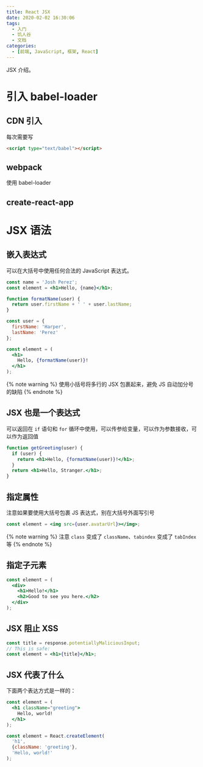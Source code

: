 ```yaml
---
title: React JSX
date: 2020-02-02 16:30:06
tags:
  - 入门
  - 饥人谷
  - 文档
categories:
  - [前端, JavaScript, 框架, React]
---
```


JSX 介绍。

<!-- more -->

# 引入 babel-loader

## CDN 引入

每次需要写

```html
<script type="text/babel"></script>
```

## webpack

使用 babel-loader

## create-react-app

# JSX 语法

## 嵌入表达式

可以在大括号中使用任何合法的 JavaScript 表达式。

```jsx harmony
const name = 'Josh Perez';
const element = <h1>Hello, {name}</h1>;
```
```jsx harmony
function formatName(user) {
  return user.firstName + ' ' + user.lastName;
}

const user = {
  firstName: 'Harper',
  lastName: 'Perez'
};

const element = (
  <h1>
    Hello, {formatName(user)}!
  </h1>
);
```

{% note warning %}
使用小括号将多行的 JSX 包裹起来，避免 JS 自动加分号的缺陷
{% endnote %}

## JSX 也是一个表达式

可以返回在 `if` 语句和 `for` 循环中使用，可以传参给变量，可以作为参数接收，可以作为返回值

```jsx harmony
function getGreeting(user) {
  if (user) {
    return <h1>Hello, {formatName(user)}!</h1>;
  }
  return <h1>Hello, Stranger.</h1>;
}
```

## 指定属性

注意如果要使用大括号包裹 JS 表达式，别在大括号外面写引号

```jsx harmony
const element = <img src={user.avatarUrl}></img>;
```

{% note warning %}
注意 `class` 变成了 `className`、`tabindex` 变成了 `tabIndex` 等
{% endnote %}

## 指定子元素

```jsx harmony
const element = (
  <div>
    <h1>Hello!</h1>
    <h2>Good to see you here.</h2>
  </div>
);
```

## JSX 阻止 XSS

```jsx harmony
const title = response.potentiallyMaliciousInput;
// This is safe:
const element = <h1>{title}</h1>;
```

## JSX 代表了什么

下面两个表达方式是一样的：

```jsx harmony
const element = (
  <h1 className="greeting">
    Hello, world!
  </h1>
);
```
```jsx harmony
const element = React.createElement(
  'h1',
  {className: 'greeting'},
  'Hello, world!'
);
```

